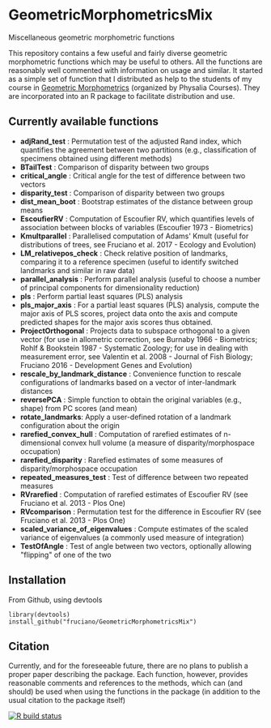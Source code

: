 # GeometricMorphometricsMix

Miscellaneous geometric morphometric functions

This repository contains a few useful and fairly diverse geometric morphometric functions which may be useful to others.
All the functions are reasonably well commented with information on usage and similar.
It started as a simple set of function that I distributed as help to the students of my course in [Geometric Morphometrics](https://www.physalia-courses.org/courses-workshops/course22/) (organized by Physalia Courses).
They are incorporated into an R package to facilitate distribution and use.

## Currently available functions
- **adjRand_test** : Permutation test of the adjusted Rand index, which quantifies the agreement between two partitions (e.g., classification of specimens obtained using different methods)
- **BTailTest** : Comparison of disparity between two groups
- **critical_angle** : Critical angle for the test of difference between two vectors
- **disparity_test** : Comparison of disparity between two groups
- **dist_mean_boot** : Bootstrap estimates of the distance between group means
- **EscoufierRV** : Computation of Escoufier RV, which quantifies levels of association between blocks of variables (Escoufier 1973 - Biometrics)
- **Kmultparallel** : Parallelised computation of Adams' Kmult (useful for distributions of trees, see Fruciano et al. 2017 - Ecology and Evolution)
- **LM_relativepos_check** : Check relative position of landmarks, comparing it to a reference specimen (useful to identify switched landmarks and similar in raw data)
- **parallel_analysis** : Perform parallel analysis (useful to choose a number of principal components for dimensionality reduction)
- **pls** : Perform partial least squares (PLS) analysis
- **pls_major_axis** : For a partial least squares (PLS) analysis, compute the major axis of PLS scores, project data onto the axis and compute predicted shapes for the major axis scores thus obtained.
- **ProjectOrthogonal** : Projects data to subspace orthogonal to a given vector (for use in allometric correction, see Burnaby 1966 - Biometrics; Rohlf & Bookstein 1987 - Systematic Zoology; for use in dealing with measurement error, see Valentin et al. 2008 - Journal of Fish Biology; Fruciano 2016 - Development Genes and Evolution)
- **rescale_by_landmark_distance** : Convenience function to rescale configurations of landmarks based on a vector of inter-landmark distances
- **reversePCA** : Simple function to obtain the original variables (e.g., shape) from PC scores (and mean)
- **rotate_landmarks**: Apply a user-defined rotation of a landmark configuration about the origin
- **rarefied_convex_hull** : Computation of rarefied estimates of n-dimensional convex hull volume (a measure of disparity/morphospace occupation)
- **rarefied_disparity** : Rarefied estimates of some measures of disparity/morphospace occupation
- **repeated_measures_test** : Test of difference between two repeated measures
- **RVrarefied** : Computation of rarefied estimates of Escoufier RV (see Fruciano et al. 2013 - Plos One)
- **RVcomparison** : Permutation test for the difference in Escoufier RV (see Fruciano et al. 2013 - Plos One)
- **scaled_variance_of_eigenvalues** : Compute estimates of the scaled variance of eigenvalues (a commonly used measure of integration)
- **TestOfAngle** : Test of angle between two vectors, optionally allowing "flipping" of one of the two


## Installation
From Github, using devtools

```
library(devtools)
install_github("fruciano/GeometricMorphometricsMix")
```

## Citation
Currently, and for the foreseeable future, there are no plans to publish a proper paper describing the package.
Each function, however, provides reasonable comments and references to the methods, which can (and should) be used when using the functions in the package (in addition to the usual citation to the package itself)

  <!-- badges: start -->
  [![R build status](https://github.com/fruciano/Geometric_morphometrics/workflows/R-CMD-check/badge.svg)](https://github.com/fruciano/Geometric_morphometrics/actions)
  <!-- badges: end -->
